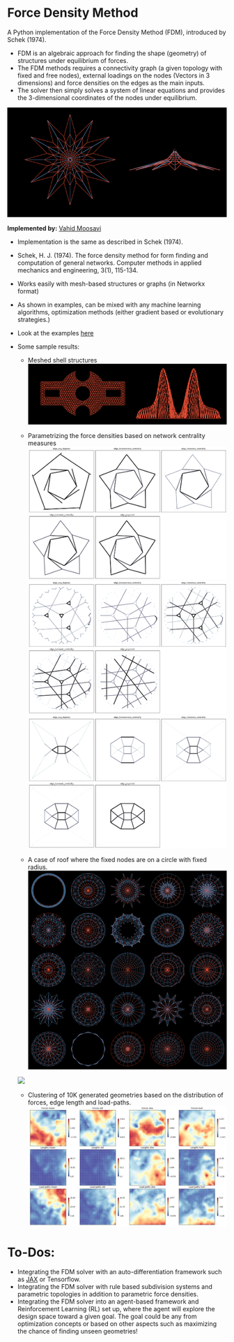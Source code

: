# Force Density Method

A Python implementation of the Force Density Method (FDM), introduced by Schek (1974). 
- FDM is an algebraic approach for finding the shape (geometry) of structures under equilibrium of forces. 
- The FDM methods requires a connectivity graph (a given topology with fixed and free nodes), external loadings on the nodes (Vectors in 3 dimensions) and force densities on the edges as the main inputs.
- The solver then simply solves a system of linear equations and provides the 3-dimensional coordinates of the nodes under equilibrium.

![](Images/sign.png)

**Implemented by:** [Vahid Moosavi](https://www.vahidmoosavi.me)


- Implementation is the same as described in Schek (1974). 
- 	Schek, H. J. (1974). The force density method for form finding and computation of general networks. Computer methods in applied mechanics and engineering, 3(1), 115-134.


- Works easily with mesh-based structures or graphs (in Networkx format)
- As shown in examples, can be mixed with any machine learning algorithms, optimization methods (either gradient based or evolutionary strategies.)

- Look at the examples [here](https://nbviewer.jupyter.org/github/sevamoo/Force_Density_Method/tree/master/) 


- Some sample results:
	- Meshed shell structures 
	![](Images/mesh.png)
	- Parametrizing the force densities based on network centrality measures
	![](Images/7.png)
	![](Images/3.png)
	![](Images/4.png) 

	- A case of roof where the fixed nodes are on a circle with fixed radius.
	![](Images/8x8.png)

	![](Images/16x9_xyonly_True.png)

	- Clustering of 10K generated geometries based on the distribution of forces, edge length and load-paths.
	![](Images/SOM.png) 


# To-Dos:
- Integrating the FDM solver with an auto-differentiation framework such as [JAX](https://github.com/google/jax) or Tensorflow.
- Integrating the FDM solver with rule based subdivision systems and parametric topologies in addition to parametric force densities.
- Integrating the FDM solver into an agent-based framework and Reinforcement Learning (RL) set up, where the agent will explore the design space toward a given goal. The goal could be any from optimization concepts or based on other aspects such as maximizing the chance of finding unseen geometries!


